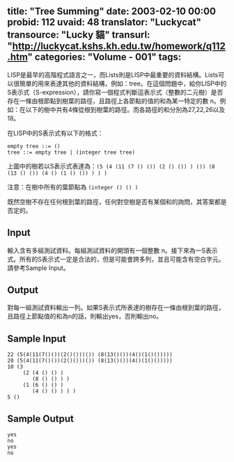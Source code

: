 title: "Tree Summing"
date: 2003-02-10 00:00
probid: 112
uvaid: 48
translator: "Luckycat"
transource: "Lucky 貓"
transurl: "http://luckycat.kshs.kh.edu.tw/homework/q112.htm"
categories: "Volume - 001"
tags:
---

LISP是最早的高階程式語言之一，而Lists則是LISP中最重要的資料結構。Lists可以很簡單的用來表達其他的資料結構，例如：tree。在這個問題中，給你LISP中的S表示式（S-expression），請你寫一個程式判斷這表示式（整數的二元樹）是否存在一條由根節點到樹葉的路徑，且路徑上各節點的值的和為某一特定的數 n。例如：在以下的樹中共有4條從根到樹葉的路徑。而各路徑的和分別為27,22,26以及18。

在LISP中的S表示式有以下的格式：

	empty tree ::= ()
	tree ::= empty tree | (integer tree tree)

上圖中的樹若以S表示式表達為：`(5 (4 (11 (7 () ()) (2 () ()) ) ()) (8 (13 () ()) (4 () (1 () ()) ) ) )`

注意：在樹中所有的葉節點為 `(integer () () )`

既然空樹不存在任何根到葉的路徑，任何對空樹是否有某個和的詢問，其答案都是否定的。

<!-- more -->

## Input ##

輸入含有多組測試資料。每組測試資料的開頭有一個整數 n。接下來為一S表示式。所有的S表示式一定是合法的，但是可能會跨多列，並且可能含有空白字元。請參考Sample Input。

## Output ##

對每一組測試資料輸出一列。如果S表示式所表達的樹存在一條由根到葉的路徑，且路徑上節點值的和為n的話，則輸出yes，否則輸出no。

## Sample Input ##

	22 (5(4(11(7()())(2()()))()) (8(13()())(4()(1()()))))
	20 (5(4(11(7()())(2()()))()) (8(13()())(4()(1()()))))
	10 (3 
	     (2 (4 () () )
	        (8 () () ) )
	     (1 (6 () () )
	        (4 () () ) ) )
	5 ()

## Sample Output ##

	yes
	no
	yes
	no